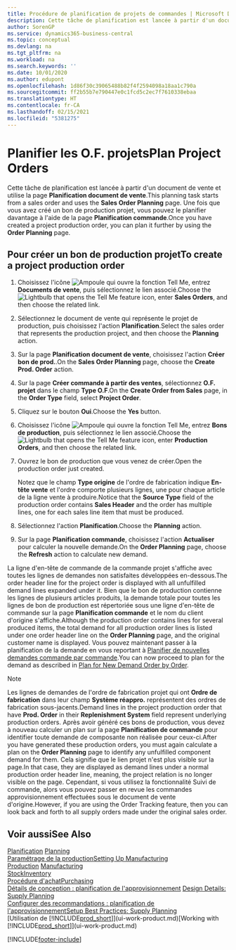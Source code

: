 ```yaml
---
title: Procédure de planification de projets de commandes | Microsoft Docs
description: Cette tâche de planification est lancée à partir d'un document de vente et utilise la page **Planification document de vente**. Une fois que vous avez créé un bon de production projet, vous pouvez le planifier davantage à l'aide de la page **Planification commande**.
author: SorenGP
ms.service: dynamics365-business-central
ms.topic: conceptual
ms.devlang: na
ms.tgt_pltfrm: na
ms.workload: na
ms.search.keywords: ''
ms.date: 10/01/2020
ms.author: edupont
ms.openlocfilehash: 1d86f30c39065488b82f4f2594098a18aa1c790a
ms.sourcegitcommit: ff2b55b7e790447e0c1fcd5c2ec7f7610338ebaa
ms.translationtype: HT
ms.contentlocale: fr-CA
ms.lasthandoff: 02/15/2021
ms.locfileid: "5381275"
---
```

# <a name="plan-project-orders"></a><span data-ttu-id="8fcec-104">Planifier les O.F. projets</span><span class="sxs-lookup"><span data-stu-id="8fcec-104">Plan Project Orders</span></span>
<span data-ttu-id="8fcec-105">Cette tâche de planification est lancée à partir d'un document de vente et utilise la page **Planification document de vente**.</span><span class="sxs-lookup"><span data-stu-id="8fcec-105">This planning task starts from a sales order and uses the **Sales Order Planning** page.</span></span> <span data-ttu-id="8fcec-106">Une fois que vous avez créé un bon de production projet, vous pouvez le planifier davantage à l'aide de la page **Planification commande**.</span><span class="sxs-lookup"><span data-stu-id="8fcec-106">Once you have created a project production order, you can plan it further by using the **Order Planning** page.</span></span>  

## <a name="to-create-a-project-production-order"></a><span data-ttu-id="8fcec-107">Pour créer un bon de production projet</span><span class="sxs-lookup"><span data-stu-id="8fcec-107">To create a project production order</span></span>  

1.  <span data-ttu-id="8fcec-108">Choisissez l'icône ![Ampoule qui ouvre la fonction Tell Me](media/ui-search/search_small.png "Dites-moi ce que vous voulez faire"), entrez **Documents de vente**, puis sélectionnez le lien associé.</span><span class="sxs-lookup"><span data-stu-id="8fcec-108">Choose the ![Lightbulb that opens the Tell Me feature](media/ui-search/search_small.png "Tell me what you want to do") icon, enter **Sales Orders**, and then choose the related link.</span></span>  
2.  <span data-ttu-id="8fcec-109">Sélectionnez le document de vente qui représente le projet de production, puis choisissez l'action **Planification**.</span><span class="sxs-lookup"><span data-stu-id="8fcec-109">Select the sales order that represents the production project, and then choose the **Planning** action.</span></span>  
4.  <span data-ttu-id="8fcec-110">Sur la page **Planification document de vente**, choisissez l'action **Créer bon de prod.**.</span><span class="sxs-lookup"><span data-stu-id="8fcec-110">On the **Sales Order Planning** page, choose  the **Create Prod. Order** action.</span></span>  
5.  <span data-ttu-id="8fcec-111">Sur la page **Créer commande à partir des ventes**, sélectionnez **O.F. projet** dans le champ **Type O.F**.</span><span class="sxs-lookup"><span data-stu-id="8fcec-111">On the **Create Order from Sales** page, in the **Order Type** field, select **Project Order**.</span></span>  
6.  <span data-ttu-id="8fcec-112">Cliquez sur le bouton **Oui**.</span><span class="sxs-lookup"><span data-stu-id="8fcec-112">Choose the **Yes** button.</span></span>  
7.  <span data-ttu-id="8fcec-113">Choisissez l'icône ![Ampoule qui ouvre la fonction Tell Me](media/ui-search/search_small.png "Dites-moi ce que vous voulez faire"), entrez **Bons de production**, puis sélectionnez le lien associé.</span><span class="sxs-lookup"><span data-stu-id="8fcec-113">Choose the ![Lightbulb that opens the Tell Me feature](media/ui-search/search_small.png "Tell me what you want to do") icon, enter **Production Orders**, and then choose the related link.</span></span>
8. <span data-ttu-id="8fcec-114">Ouvrez le bon de production que vous venez de créer.</span><span class="sxs-lookup"><span data-stu-id="8fcec-114">Open the production order just created.</span></span>  

    <span data-ttu-id="8fcec-115">Notez que le champ **Type origine** de l'ordre de fabrication indique **En-tête vente** et l'ordre comporte plusieurs lignes, une pour chaque article de la ligne vente à produire.</span><span class="sxs-lookup"><span data-stu-id="8fcec-115">Notice that the **Source Type** field of the production order contains **Sales Header** and the order has multiple lines, one for each sales line item that must be produced.</span></span>  
9. <span data-ttu-id="8fcec-116">Sélectionnez l'action **Planification**.</span><span class="sxs-lookup"><span data-stu-id="8fcec-116">Choose the **Planning** action.</span></span>
10. <span data-ttu-id="8fcec-117">Sur la page **Planification commande**, choisissez l'action **Actualiser** pour calculer la nouvelle demande.</span><span class="sxs-lookup"><span data-stu-id="8fcec-117">On the **Order Planning** page, choose the **Refresh** action to calculate new demand.</span></span>  

<span data-ttu-id="8fcec-118">La ligne d'en-tête de commande de la commande projet s'affiche avec toutes les lignes de demandes non satisfaites développées en-dessous.</span><span class="sxs-lookup"><span data-stu-id="8fcec-118">The order header line for the project order is displayed with all unfulfilled demand lines expanded under it.</span></span> <span data-ttu-id="8fcec-119">Bien que le bon de production contienne les lignes de plusieurs articles produits, la demande totale pour toutes les lignes de bon de production est répertoriée sous une ligne d'en-tête de commande sur la page **Planification commande** et le nom du client d'origine s'affiche.</span><span class="sxs-lookup"><span data-stu-id="8fcec-119">Although the production order contains lines for several produced items, the total demand for all production order lines is listed under one order header line on the **Order Planning** page, and the original customer name is displayed.</span></span> <span data-ttu-id="8fcec-120">Vous pouvez maintenant passer à la planification de la demande en vous reportant à [Planifier de nouvelles demandes commande par commande](production-how-to-plan-for-new-demand.md).</span><span class="sxs-lookup"><span data-stu-id="8fcec-120">You can now proceed to plan for the demand as described in [Plan for New Demand Order by Order](production-how-to-plan-for-new-demand.md).</span></span>  

> [!NOTE]  
>  <span data-ttu-id="8fcec-121">Les lignes de demandes de l'ordre de fabrication projet qui ont **Ordre de fabrication** dans leur champ **Système réappro.** représentent des ordres de fabrication sous-jacents.</span><span class="sxs-lookup"><span data-stu-id="8fcec-121">Demand lines in the project production order that have **Prod. Order** in their **Replenishment System** field represent underlying production orders.</span></span> <span data-ttu-id="8fcec-122">Après avoir généré ces bons de production, vous devez à nouveau calculer un plan sur la page **Planification de commande** pour identifier toute demande de composante non réalisée pour ceux-ci.</span><span class="sxs-lookup"><span data-stu-id="8fcec-122">After you have generated these production orders, you must again calculate a plan on the **Order Planning** page to identify any unfulfilled component demand for them.</span></span> <span data-ttu-id="8fcec-123">Cela signifie que le lien projet n'est plus visible sur la page.</span><span class="sxs-lookup"><span data-stu-id="8fcec-123">In that case, they are displayed as demand lines under a normal production order header line, meaning, the project relation is no longer visible on the page.</span></span> <span data-ttu-id="8fcec-124">Cependant, si vous utilisez la fonctionnalité Suivi de commande, alors vous pouvez passer en revue les commandes approvisionnement effectuées sous le document de vente d'origine.</span><span class="sxs-lookup"><span data-stu-id="8fcec-124">However, if you are using the Order Tracking feature, then you can look back and forth to all supply orders made under the original sales order.</span></span>  

## <a name="see-also"></a><span data-ttu-id="8fcec-125">Voir aussi</span><span class="sxs-lookup"><span data-stu-id="8fcec-125">See Also</span></span>
<span data-ttu-id="8fcec-126">[Planification](production-planning.md) </span><span class="sxs-lookup"><span data-stu-id="8fcec-126">[Planning](production-planning.md) </span></span>  
[<span data-ttu-id="8fcec-127">Paramétrage de la production</span><span class="sxs-lookup"><span data-stu-id="8fcec-127">Setting Up Manufacturing</span></span>](production-configure-production-processes.md)  
<span data-ttu-id="8fcec-128">[Production](production-manage-manufacturing.md)  </span><span class="sxs-lookup"><span data-stu-id="8fcec-128">[Manufacturing](production-manage-manufacturing.md)  </span></span>  
[<span data-ttu-id="8fcec-129">Stock</span><span class="sxs-lookup"><span data-stu-id="8fcec-129">Inventory</span></span>](inventory-manage-inventory.md)  
[<span data-ttu-id="8fcec-130">Procédure d'achat</span><span class="sxs-lookup"><span data-stu-id="8fcec-130">Purchasing</span></span>](purchasing-manage-purchasing.md)  
<span data-ttu-id="8fcec-131">[Détails de conception : planification de l'approvisionnement](design-details-supply-planning.md) </span><span class="sxs-lookup"><span data-stu-id="8fcec-131">[Design Details: Supply Planning](design-details-supply-planning.md) </span></span>  
[<span data-ttu-id="8fcec-132">Configurer des recommandations : planification de l'approvisionnement</span><span class="sxs-lookup"><span data-stu-id="8fcec-132">Setup Best Practices: Supply Planning</span></span>](setup-best-practices-supply-planning.md)  
<span data-ttu-id="8fcec-133">[Utilisation de [!INCLUDE[prod_short](includes/prod_short.md)]](ui-work-product.md)</span><span class="sxs-lookup"><span data-stu-id="8fcec-133">[Working with [!INCLUDE[prod_short](includes/prod_short.md)]](ui-work-product.md)</span></span>


[!INCLUDE[footer-include](includes/footer-banner.md)]